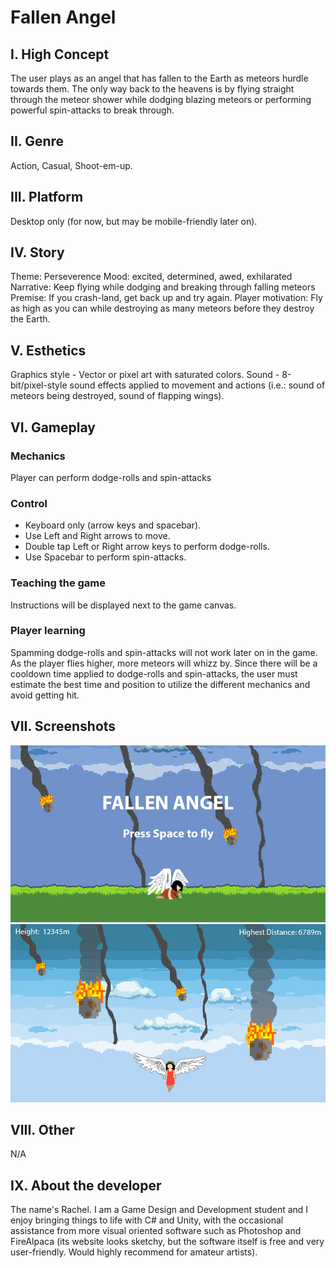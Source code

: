 # Fallen Angel

## I. High Concept
The user plays as an angel that has fallen to the Earth as meteors hurdle towards them. The only way back to the heavens is by flying straight through the meteor shower while dodging blazing meteors or performing powerful spin-attacks to break through.

## II. Genre
Action, Casual, Shoot-em-up.

## III. Platform
Desktop only (for now, but may be mobile-friendly later on).

## IV. Story
Theme: Perseverence
Mood: excited, determined, awed, exhilarated
Narrative: Keep flying while dodging and breaking through falling meteors
Premise: If you crash-land, get back up and try again.
Player motivation: Fly as high as you can while destroying as many meteors before they destroy the Earth.

## V. Esthetics
Graphics style - Vector or pixel art with saturated colors.
Sound - 8-bit/pixel-style sound effects applied to movement and actions (i.e.: sound of meteors being destroyed, sound of flapping wings).

## VI. Gameplay
### Mechanics
Player can perform dodge-rolls and spin-attacks
### Control
* Keyboard only (arrow keys and spacebar).
* Use Left and Right arrows to move.
* Double tap Left or Right arrow keys to perform dodge-rolls.
* Use Spacebar to perform spin-attacks.
### Teaching the game
Instructions will be displayed next to the game canvas.
### Player learning
Spamming dodge-rolls and spin-attacks will not work later on in the game. As the player flies higher, more meteors will whizz by. Since there will be a cooldown time applied to dodge-rolls and spin-attacks, the user must estimate the best time and position to utilize the different mechanics and avoid getting hit.

## VII. Screenshots
![Start screen mock-up](images/start-screen-mockup.png)
![Gameplay mock-up](images/gameplay-mockup.png)

## VIII. Other
N/A

## IX. About the developer
The name's Rachel. I am a Game Design and Development student and I enjoy bringing things to life with C# and Unity, with the occasional assistance from more visual oriented software such as Photoshop and FireAlpaca (its website looks sketchy, but the software itself is free and very user-friendly. Would highly recommend for amateur artists).
